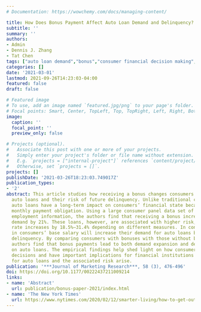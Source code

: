 ```yaml
---
# Documentation: https://wowchemy.com/docs/managing-content/

title: How Does Bonus Payment Affect Auto Loan Demand and Delinquency?
subtitle: ''
summary: ''
authors:
- Admin
- Dennis J. Zhang
- Tat Chen
tags: ["auto loan demand","bonus","consumer financial decision making","delinquency risk"]
categories: []
date: '2021-03-01'
lastmod: 2021-09-26T14:23:03-04:00
featured: false
draft: false

# Featured image
# To use, add an image named `featured.jpg/png` to your page's folder.
# Focal points: Smart, Center, TopLeft, Top, TopRight, Left, Right, BottomLeft, Bottom, BottomRight.
image:
  caption: ''
  focal_point: ''
  preview_only: false

# Projects (optional).
#   Associate this post with one or more of your projects.
#   Simply enter your project's folder or file name without extension.
#   E.g. `projects = ["internal-project"]` references `content/project/deep-learning/index.md`.
#   Otherwise, set `projects = []`.
projects: []
publishDate: '2021-03-26T18:23:03.749017Z'
publication_types:
- '2'
abstract: This article studies how receiving a bonus changes consumers’ demand for
  auto loans and their risk of future delinquency. Unlike traditional consumer products,
  auto loans have a long-term impact on consumers’ financial state because of the
  monthly payment obligation. Using a large consumer panel data set of credit and
  employment information, the authors find that receiving a bonus increases auto loan
  demand by 21%. These loans, however, are associated with higher risk, as the delinquency
  rate increases by 18.5%–31.4% depending on different measures. In contrast, an increase
  in consumers’ base salary will increase their demand for auto loans but not their
  delinquency. By comparing consumers with bonuses with those without bonuses, the
  authors find that bonus payments lead to both demand expansion and demand shifting
  on auto loans. The empirical findings help shed light on how consumers make financial
  decisions and have important implications for financial institutions on when demand
  for auto loans and the associated risk arise.
publication: '***Journal of Marketing Research***, 58 (3), 476-496'
doi: https://doi.org/10.1177/00222437211009214
links:
- name: 'Abstract'
  url: publication/bonus-paper-2021/index.html 
- name: 'The New York Times'
  url: https://www.nytimes.com/2020/02/12/smarter-living/how-to-get-out-of-credit-card-debt.html   
---
```

